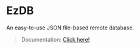 # EzDB
An easy-to-use JSON file-based remote database.

> Documentation: [Click here!](https://vimnlabs.github.io/ezdb/)